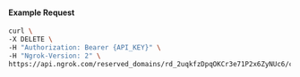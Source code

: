 <!-- Code generated for API Clients. DO NOT EDIT. -->

#### Example Request

```bash
curl \
-X DELETE \
-H "Authorization: Bearer {API_KEY}" \
-H "Ngrok-Version: 2" \
https://api.ngrok.com/reserved_domains/rd_2uqkfzDpqOKCr3e71P2x6ZyNUc6/certificate_management_policy
```
